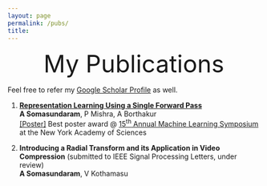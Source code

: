 ```yaml
---
layout: page
permalink: /pubs/
title:
---
```


<center>
        <font size="7">My Publications</font>
    </center>

Feel free to refer my [Google Scholar Profile](https://scholar.google.com/citations?user=wvh68FUAAAAJ&hl=en) as well.

1. [**Representation Learning Using a Single Forward Pass**](https://arxiv.org/abs/2402.09769) <br />
   **A Somasundaram**, P Mishra, A Borthakur <br />
   [[Poster]](https://drive.google.com/file/d/1MGvw7TpTwyrQAKBt2wryS2ekToxdcQx5/view) Best poster award @ [15<sup>th</sup> Annual Machine Learning Symposium](https://events.nyas.org/event/23384180-ad97-4cad-baee-adae8e260c89/summary) at the New York Academy of Sciences
   

3. **Introducing a Radial Transform and its Application in Video Compression** (submitted to IEEE Signal Processing Letters, under review) <br />
   **A Somasundaram**, V Kothamasu

